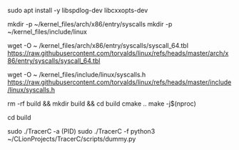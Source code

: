 sudo apt install -y libspdlog-dev libcxxopts-dev

mkdir -p ~/kernel_files/arch/x86/entry/syscalls
mkdir -p ~/kernel_files/include/linux

wget -O ~
/kernel_files/arch/x86/entry/syscalls/syscall_64.tbl https://raw.githubusercontent.com/torvalds/linux/refs/heads/master/arch/x86/entry/syscalls/syscall_64.tbl

wget -O ~
/kernel_files/include/linux/syscalls.h https://raw.githubusercontent.com/torvalds/linux/refs/heads/master/include/linux/syscalls.h

rm -rf build && mkdir build && cd build
cmake ..
make -j$(nproc)

cd build

sudo ./TracerC -a (PID)
sudo ./TracerC -f python3 ~/CLionProjects/TracerC/scripts/dummy.py